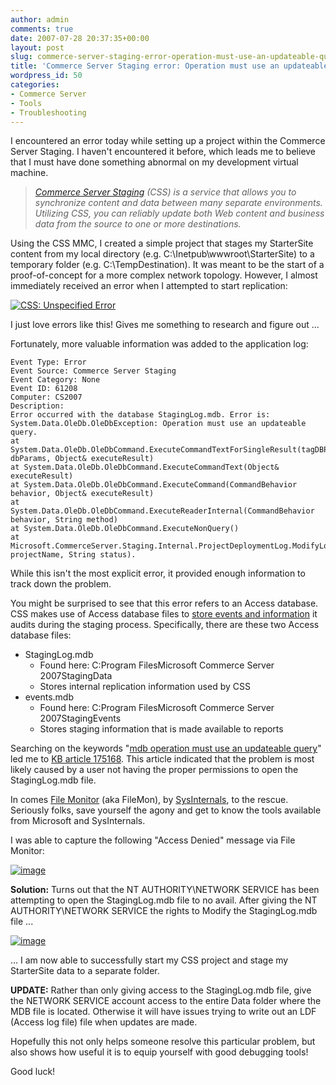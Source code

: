 ```yaml
---
author: admin
comments: true
date: 2007-07-28 20:37:35+00:00
layout: post
slug: commerce-server-staging-error-operation-must-use-an-updateable-query
title: 'Commerce Server Staging error: Operation must use an updateable query'
wordpress_id: 50
categories:
- Commerce Server
- Tools
- Troubleshooting
---
```


I encountered an error today while setting up a project within the Commerce Server Staging. I haven't encountered it before, which leads me to believe that I must have done something abnormal on my development virtual machine.


> _[Commerce Server Staging](http://msdn2.microsoft.com/en-us/library/ms942744.aspx) (CSS) is a service that allows you to synchronize content and data between many separate environments. Utilizing CSS, you can reliably update both Web content and business data from the source to one or more destinations._

Using the CSS MMC, I created a simple project that stages my StarterSite content from my local directory (e.g. C:\Inetpub\wwwroot\StarterSite) to a temporary folder (e.g. C:\TempDestination). It was meant to be the start of a proof-of-concept for a more complex network topology. However, I almost immediately received an error when I attempted to start replication:

[![CSS: Unspecified Error](http://images.wadewegner.com/wordpress/content/binary/WindowsLiveWriter/CommerceServerStagingerrorOperationmustu_CDAE/image_thumb_1.png)](http://images.wadewegner.com/wordpress/content/binary/WindowsLiveWriter/CommerceServerStagingerrorOperationmustu_CDAE/image_1.png)

I just love errors like this! Gives me something to research and figure out ...

Fortunately, more valuable information was added to the application log:
 
	Event Type: Error  
	Event Source: Commerce Server Staging  
	Event Category: None  
	Event ID: 61208  
	Computer: CS2007  
	Description:  
	Error occurred with the database StagingLog.mdb. Error is: System.Data.OleDb.OleDbException: Operation must use an updateable query.  
	at System.Data.OleDb.OleDbCommand.ExecuteCommandTextForSingleResult(tagDBPARAMS dbParams, Object& executeResult)  
	at System.Data.OleDb.OleDbCommand.ExecuteCommandText(Object& executeResult)  
	at System.Data.OleDb.OleDbCommand.ExecuteCommand(CommandBehavior behavior, Object& executeResult)  
	at System.Data.OleDb.OleDbCommand.ExecuteReaderInternal(CommandBehavior behavior, String method)  
	at System.Data.OleDb.OleDbCommand.ExecuteNonQuery()  
	at Microsoft.CommerceServer.Staging.Internal.ProjectDeploymentLog.ModifyLog(String projectName, String status).

While this isn't the most explicit error, it provided enough information to track down the problem.

You might be surprised to see that this error refers to an Access database. CSS makes use of Access database files to [store events and information](http://msdn2.microsoft.com/en-us/library/bb219263.aspx) it audits during the staging process. Specifically, there are these two Access database files:

  * StagingLog.mdb
    * Found here: C:Program FilesMicrosoft Commerce Server 2007StagingData
    * Stores internal replication information used by CSS
  * events.mdb
    * Found here: C:Program FilesMicrosoft Commerce Server 2007StagingEvents
    * Stores staging information that is made available to reports

Searching on the keywords "[mdb operation must use an updateable query](http://www.google.com/search?hl=en&rlz=1T4GGIG_enUS227US227&q=mdb+operation+must+use+an+updateable+query)" led me to [KB article 175168](http://support.microsoft.com/kb/175168). This article indicated that the problem is most likely caused by a user not having the proper permissions to open the StagingLog.mdb file.

In comes [File Monitor](http://www.microsoft.com/technet/sysinternals/utilities/filemon.mspx) (aka FileMon), by [SysInternals](http://www.microsoft.com/technet/sysinternals/default.mspx), to the rescue. Seriously folks, save yourself the agony and get to know the tools available from Microsoft and SysInternals.

I was able to capture the following "Access Denied" message via File Monitor:

[![image](http://images.wadewegner.com/wordpress/content/binary/WindowsLiveWriter/CommerceServerStagingerrorOperationmustu_CDAE/image_thumb_3.png)](http://images.wadewegner.com/wordpress/content/binary/WindowsLiveWriter/CommerceServerStagingerrorOperationmustu_CDAE/image_3.png)

**Solution:** Turns out that the NT AUTHORITY\NETWORK SERVICE has been attempting to open the StagingLog.mdb file to no avail. After giving the NT AUTHORITY\NETWORK SERVICE the rights to Modify the StagingLog.mdb file ...

[![image](http://images.wadewegner.com/wordpress/content/binary/WindowsLiveWriter/CommerceServerStagingerrorOperationmustu_CDAE/image_thumb_4.png)](http://images.wadewegner.com/wordpress/content/binary/WindowsLiveWriter/CommerceServerStagingerrorOperationmustu_CDAE/image_4.png)

... I am now able to successfully start my CSS project and stage my StarterSite data to a separate folder.

**UPDATE:** Rather than only giving access to the StagingLog.mdb file, give the NETWORK SERVICE account access to the entire Data folder where the MDB file is located. Otherwise it will have issues trying to write out an LDF (Access log file) file when updates are made.

Hopefully this not only helps someone resolve this particular problem, but also shows how useful it is to equip yourself with good debugging tools!

Good luck!